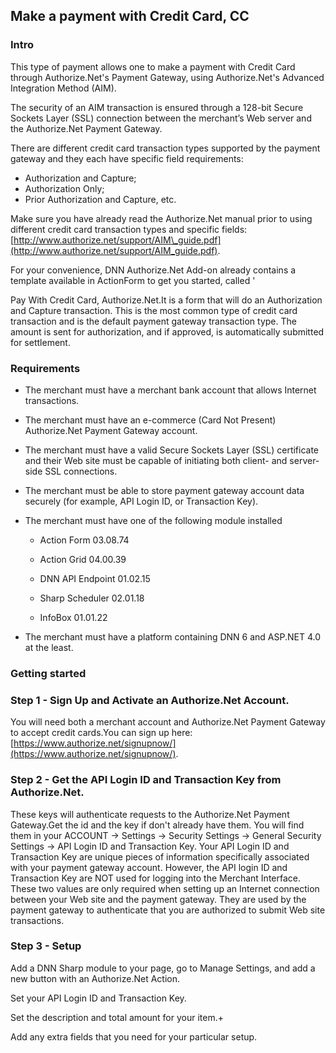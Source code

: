 ## Make a payment with Credit Card, CC

### Intro

This type of payment allows one to make a payment with Credit Card through Authorize.Net's Payment Gateway, using Authorize.Net's Advanced Integration Method \(AIM\).

The security of an AIM transaction is ensured through a 128-bit Secure Sockets Layer \(SSL\) connection between the merchant’s Web server and the Authorize.Net Payment Gateway.

There are different credit card transaction types supported by the payment gateway and they each have specific field requirements:

* Authorization and Capture; 
* Authorization Only; 
* Prior Authorization and Capture, etc.

Make sure you have already read the Authorize.Net manual prior to using different credit card transaction types and specific fields: [http://www.authorize.net/support/AIM\_guide.pdf](http://www.authorize.net/support/AIM_guide.pdf).

For your convenience, DNN Authorize.Net Add-on already contains a template available in ActionForm to get you started, called '

Pay With Credit Card, Authorize.Net.It is a form that will do an Authorization and Capture transaction. This is the most common type of credit card transaction and is the default payment gateway transaction type. The amount is sent for authorization, and if approved, is automatically submitted for settlement.

### Requirements

* The merchant must have a merchant bank account that allows Internet transactions.

* The merchant must have an e-commerce \(Card Not Present\) Authorize.Net Payment Gateway account.

* The merchant must have a valid Secure Sockets Layer \(SSL\) certificate and their Web site must be capable of initiating both client- and server-side SSL connections.

* The merchant must be able to store payment gateway account data securely \(for example, API Login ID, or Transaction Key\).

* The merchant must have one of the following module installed

  * Action Form 03.08.74

  * Action Grid 04.00.39

  * DNN API Endpoint 01.02.15

  * Sharp Scheduler 02.01.18

  * InfoBox 01.01.22

* The merchant must have a platform containing DNN 6 and ASP.NET 4.0 at the least.

### Getting started

### Step 1 - Sign Up and Activate an Authorize.Net Account.

You will need both a merchant account and Authorize.Net Payment Gateway to accept credit cards.You can sign up here: [https://www.authorize.net/signupnow/](https://www.authorize.net/signupnow/).

### Step 2 - Get the API Login ID and Transaction Key from Authorize.Net.

These keys will authenticate requests to the Authorize.Net Payment Gateway.Get the id and the key if don't already have them. You will find them in your ACCOUNT -&gt; Settings -&gt; Security Settings -&gt; General Security Settings -&gt; API Login ID and Transaction Key. Your API Login ID and Transaction Key are unique pieces of information specifically associated with your payment gateway account. However, the API login ID and Transaction Key are NOT used for logging into the Merchant Interface. These two values are only required when setting up an Internet connection between your Web site and the payment gateway. They are used by the payment gateway to authenticate that you are authorized to submit Web site transactions.

### **Step 3 - Setup**

Add a DNN Sharp module to your page, go to Manage Settings, and add a new button with an Authorize.Net Action.

Set your API Login ID and Transaction Key.

Set the description and total amount for your item.+

Add any extra fields that you need for your particular setup.

